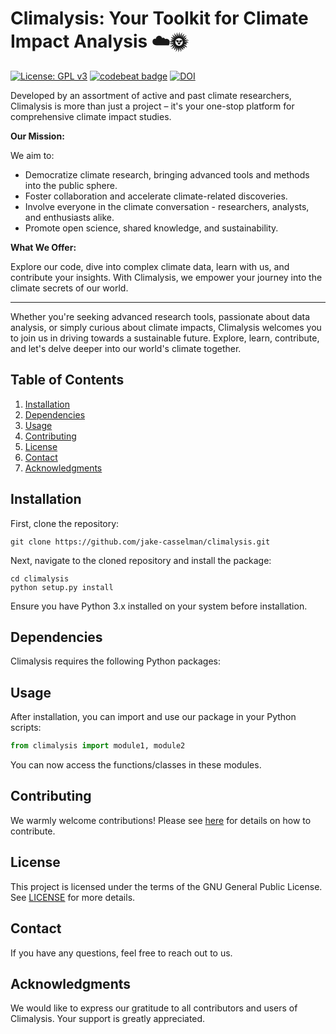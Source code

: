 # Climalysis: Your Toolkit for Climate Impact Analysis ☁️🌞
[![License: GPL v3](https://img.shields.io/badge/License-GPLv3-blue.svg)](https://github.com/jake-casselman/climalysis/blob/main/LICENSE) [![codebeat badge](https://codebeat.co/badges/d65911fc-a11d-4ca2-a914-792df78cb420)](https://codebeat.co/projects/github-com-jake-casselman-climalysis-main) [![DOI](https://zenodo.org/badge/652251221.svg)](https://zenodo.org/badge/latestdoi/652251221)


Developed by an assortment of active and past climate researchers, Climalysis is more than just a project – it's your one-stop platform for comprehensive climate impact studies. 

**Our Mission:**

We aim to:
- Democratize climate research, bringing advanced tools and methods into the public sphere.
- Foster collaboration and accelerate climate-related discoveries.
- Involve everyone in the climate conversation - researchers, analysts, and enthusiasts alike.
- Promote open science, shared knowledge, and sustainability. 

**What We Offer:**

Explore our code, dive into complex climate data, learn with us, and contribute your insights. With Climalysis, we empower your journey into the climate secrets of our world.

---
Whether you're seeking advanced research tools, passionate about data analysis, or simply curious about climate impacts, Climalysis welcomes you to join us in driving towards a sustainable future. Explore, learn, contribute, and let's delve deeper into our world's climate together.

## Table of Contents

1. [Installation](#installation)
2. [Dependencies](#dependencies)
3. [Usage](#usage)
5. [Contributing](#contributing)
6. [License](#license)
7. [Contact](#contact)
8. [Acknowledgments](#acknowledgments)

## Installation

First, clone the repository:

```shell
git clone https://github.com/jake-casselman/climalysis.git
```

Next, navigate to the cloned repository and install the package:

```shell
cd climalysis
python setup.py install
```

Ensure you have Python 3.x installed on your system before installation.

## Dependencies

Climalysis requires the following Python packages:


## Usage

After installation, you can import and use our package in your Python scripts:

```python
from climalysis import module1, module2
```

You can now access the functions/classes in these modules.

## Contributing

We warmly welcome contributions! Please see [here](CONTRIBUTING.md) for details on how to contribute.

## License

This project is licensed under the terms of the GNU General Public License. See [LICENSE](LICENSE) for more details.

## Contact

If you have any questions, feel free to reach out to us.

## Acknowledgments

We would like to express our gratitude to all contributors and users of Climalysis. Your support is greatly appreciated.
